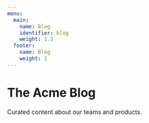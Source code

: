 ```yaml
---
menu:
  main:
    name: Blog
    identifier: blog
    weight: 1.5
  footer:
    name: Blog
    weight: 1
---
```

The Acme Blog
============

Curated content about our teams and products.

